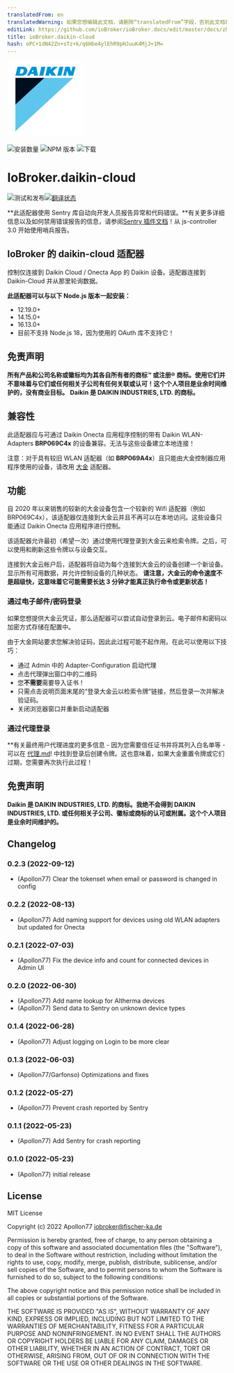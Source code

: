 ```yaml
---
translatedFrom: en
translatedWarning: 如果您想编辑此文档，请删除“translatedFrom”字段，否则此文档将再次自动翻译
editLink: https://github.com/ioBroker/ioBroker.docs/edit/master/docs/zh-cn/adapterref/iobroker.daikin-cloud/README.md
title: ioBroker.daikin-cloud
hash: oPC+1dN42Zn+sTz+k/q6Hbe4ylEhR9pHJuuK4MjJ+1M=
---
```

![标识](../../../en/adapterref/iobroker.daikin-cloud/admin/daikin-cloud.jpg)

![安装数量](http://iobroker.live/badges/daikin-cloud-stable.svg)
![NPM 版本](http://img.shields.io/npm/v/iobroker.daikin-cloud.svg)
![下载](https://img.shields.io/npm/dm/iobroker.daikin-cloud.svg)

# IoBroker.daikin-cloud
![测试和发布](https://github.com/Apollon77/iobroker.daikin-cloud/workflows/Test%20and%20Release/badge.svg)[![翻译状态](https://weblate.iobroker.net/widgets/adapters/-/daikin-cloud/svg-badge.svg)](https://weblate.iobroker.net/engage/adapters/?utm_source=widget)

**此适配器使用 Sentry 库自动向开发人员报告异常和代码错误。**有关更多详细信息以及如何禁用错误报告的信息，请参阅[Sentry 插件文档](https://github.com/ioBroker/plugin-sentry#plugin-sentry)！从 js-controller 3.0 开始使用哨兵报告。

## IoBroker 的 daikin-cloud 适配器
控制仅连接到 Daikin Cloud / Onecta App 的 Daikin 设备。适配器连接到 Daikin-Cloud 并从那里轮询数据。

**此适配器可以与以下 Node.js 版本一起安装：**

* 12.19.0+
* 14.15.0+
* 16.13.0+
* 目前不支持 Node.js 18，因为使用的 OAuth 库不支持它！

## 免责声明
**所有产品和公司名称或徽标均为其各自所有者的商标™ 或注册® 商标。使用它们并不意味着与它们或任何相关子公司有任何关联或认可！这个个人项目是业余时间维护的，没有商业目标。** **Daikin 是 DAIKIN INDUSTRIES, LTD. 的商标。**

## 兼容性
此适配器应与可通过 Daikin Onecta 应用程序控制的带有 Daikin WLAN-Adapters **BRP069C4x** 的设备兼容。无法与这些设备建立本地连接！

注意：对于具有较旧 WLAN 适配器（如 **BRP069A4x**）且只能由大金控制器应用程序使用的设备，请改用 [大金](https://github.com/Apollon77/ioBroker.daikin) 适配器。

## 功能
自 2020 年以来销售的较新的大金设备包含一个较新的 Wifi 适配器（例如 BRP069C4x），该适配器仅连接到大金云并且不再可以在本地访问。这些设备只能通过 Daikin Onecta 应用程序进行控制。

该适配器允许最初（希望一次）通过使用代理登录到大金云来检索令牌。之后，可以使用和刷新这些令牌以与设备交互。

连接到大金云帐户后，适配器将自动为每个连接到大金云的设备创建一个新设备。显示所有可用数据，并允许控制设备的几种状态。
**请注意，大金云的命令速度不是超级快，这意味着它可能需要长达 3 分钟才能真正执行命令或更新状态！**

### 通过电子邮件/密码登录
如果您想提供大金云凭证，那么适配器可以尝试自动登录到云。电子邮件和密码以加密方式存储在配置中。

由于大金网站要求您解决验证码，因此此过程可能不起作用。在此可以使用以下技巧：

* 通过 Admin 中的 Adapter-Configuration 启动代理
* 点击代理弹出窗口中的二维码
* 您**不需要**需要导入证书！
* 只需点击说明页面末尾的“登录大金云以检索令牌”链接，然后登录一次并解决验证码。
* 关闭浏览器窗口并重新启动适配器

### 通过代理登录
**有关最终用户代理进度的更多信息 - 因为您需要信任证书并将其列入白名单等 - 可以在 [代理.md](PROXY.md)! 中找到登录后创建令牌。这也意味着，如果大金重置令牌或它们过期，您需要再次执行此过程！

## 免责声明
**Daikin 是 DAIKIN INDUSTRIES, LTD. 的商标。我绝不会得到 DAIKIN INDUSTRIES, LTD. 或任何相关子公司、徽标或商标的认可或附属。这个个人项目是业余时间维护的。**

## Changelog
### 0.2.3 (2022-09-12)
* (Apollon77) Clear the tokenset when email or password is changed in config

### 0.2.2 (2022-08-13)
* (Apollon77) Add naming support for devices using old WLAN adapters but updated for Onecta

### 0.2.1 (2022-07-03)
* (Apollon77) Fix the device info and count for connected devices in Admin UI

### 0.2.0 (2022-06-30)
* (Apollon77) Add name lookup for Altherma devices
* (Apollon77) Send data to Sentry on unknown device types

### 0.1.4 (2022-06-28)
* (Apollon77) Adjust logging on Login to be more clear

### 0.1.3 (2022-06-03)
* (Apollon77/Garfonso) Optimizations and fixes

### 0.1.2 (2022-05-27)
* (Apollon77) Prevent crash reported by Sentry

### 0.1.1 (2022-05-23)
* (Apollon77) Add Sentry for crash reporting

### 0.1.0 (2022-05-23)
* (Apollon77) initial release

## License
MIT License

Copyright (c) 2022 Apollon77 <iobroker@fischer-ka.de>

Permission is hereby granted, free of charge, to any person obtaining a copy
of this software and associated documentation files (the "Software"), to deal
in the Software without restriction, including without limitation the rights
to use, copy, modify, merge, publish, distribute, sublicense, and/or sell
copies of the Software, and to permit persons to whom the Software is
furnished to do so, subject to the following conditions:

The above copyright notice and this permission notice shall be included in all
copies or substantial portions of the Software.

THE SOFTWARE IS PROVIDED "AS IS", WITHOUT WARRANTY OF ANY KIND, EXPRESS OR
IMPLIED, INCLUDING BUT NOT LIMITED TO THE WARRANTIES OF MERCHANTABILITY,
FITNESS FOR A PARTICULAR PURPOSE AND NONINFRINGEMENT. IN NO EVENT SHALL THE
AUTHORS OR COPYRIGHT HOLDERS BE LIABLE FOR ANY CLAIM, DAMAGES OR OTHER
LIABILITY, WHETHER IN AN ACTION OF CONTRACT, TORT OR OTHERWISE, ARISING FROM,
OUT OF OR IN CONNECTION WITH THE SOFTWARE OR THE USE OR OTHER DEALINGS IN THE
SOFTWARE.